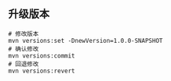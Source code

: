 ## 升级版本
```shell
# 修改版本
mvn versions:set -DnewVersion=1.0.0-SNAPSHOT
# 确认修改
mvn versions:commit
# 回退修改
mvn versions:revert
```